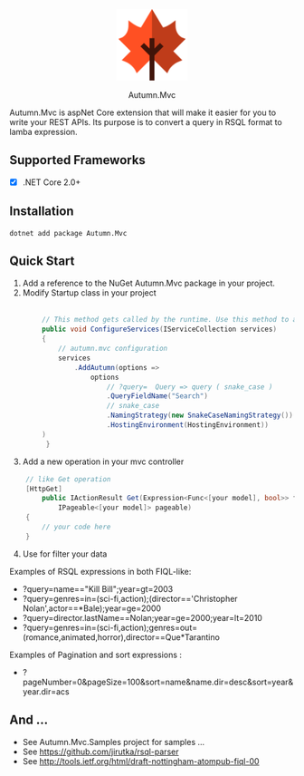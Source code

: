 <p align="center">
 <img src="https://github.com/gwendallg/autumn.mvc/blob/develop/logo128.png" width="25%" height="25%">
</p>

<p align="center">
Autumn.Mvc
</p>

Autumn.Mvc is aspNet Core extension that will make it easier for you to write your REST APIs. Its purpose is to convert a query in RSQL format to lamba expression.
	
## Supported Frameworks
- [x] .NET Core 2.0+

## Installation
```
dotnet add package Autumn.Mvc
```

## Quick Start
1. Add a reference to the NuGet Autumn.Mvc package in your project.
2. Modify Startup class in your project 
```csharp

        // This method gets called by the runtime. Use this method to add services to the container.
        public void ConfigureServices(IServiceCollection services)
        {
            // autumn.mvc configuration
            services
                .AddAutumn(options =>
                    options
                        // ?query=  Query => query ( snake_case )
                        .QueryFieldName("Search")
                        // snake_case
                        .NamingStrategy(new SnakeCaseNamingStrategy())
                        .HostingEnvironment(HostingEnvironment))
		)
         }
```	

3. Add a new operation in your mvc controller 

```csharp
	// like Get operation
 	[HttpGet]
        public IActionResult Get(Expression<Func<[your model], bool>> filter,
            IPageable<[your model]> pageable)
	{
		// your code here
	}
```
4. Use for filter your data

Examples of RSQL expressions in both FIQL-like:

* ?query=name=="Kill Bill";year=gt=2003
* ?query=genres=in=(sci-fi,action);(director=='Christopher Nolan',actor==*Bale);year=ge=2000
* ?query=director.lastName==Nolan;year=ge=2000;year=lt=2010
* ?query=genres=in=(sci-fi,action);genres=out=(romance,animated,horror),director==Que*Tarantino

Examples of Pagination and sort expressions :

* ?pageNumber=0&pageSize=100&sort=name&name.dir=desc&sort=year&year.dir=acs

## And ...

* See Autumn.Mvc.Samples project for samples ...
* See https://github.com/jirutka/rsql-parser
* See http://tools.ietf.org/html/draft-nottingham-atompub-fiql-00

